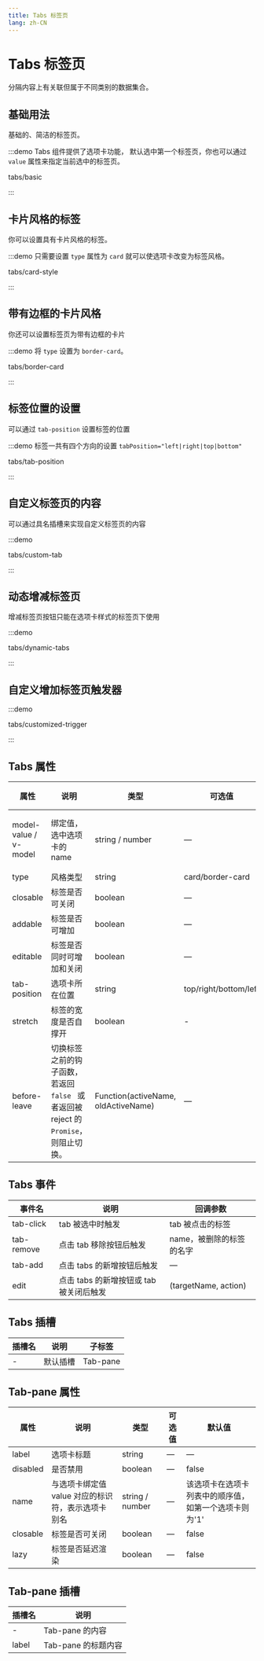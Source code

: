```yaml
---
title: Tabs 标签页
lang: zh-CN
---
```


# Tabs 标签页

分隔内容上有关联但属于不同类别的数据集合。

## 基础用法

基础的、简洁的标签页。

:::demo Tabs 组件提供了选项卡功能， 默认选中第一个标签页，你也可以通过 `value` 属性来指定当前选中的标签页。

tabs/basic

:::

## 卡片风格的标签

你可以设置具有卡片风格的标签。

:::demo 只需要设置 `type` 属性为 `card` 就可以使选项卡改变为标签风格。

tabs/card-style

:::

## 带有边框的卡片风格

你还可以设置标签页为带有边框的卡片

:::demo 将 `type` 设置为 `border-card`。

tabs/border-card

:::

## 标签位置的设置

可以通过 `tab-position` 设置标签的位置

:::demo 标签一共有四个方向的设置 `tabPosition="left|right|top|bottom"`

tabs/tab-position

:::

## 自定义标签页的内容

可以通过具名插槽来实现自定义标签页的内容

:::demo

tabs/custom-tab

:::

## 动态增减标签页

增减标签页按钮只能在选项卡样式的标签页下使用

:::demo

tabs/dynamic-tabs

:::

## 自定义增加标签页触发器

:::demo

tabs/customized-trigger

:::

## Tabs 属性

| 属性                    | 说明                                                          | 类型                                  | 可选值                   | 默认值          |
| --------------------- | ----------------------------------------------------------- | ----------------------------------- | --------------------- | ------------ |
| model-value / v-model | 绑定值，选中选项卡的 name                                             | string / number                     | —                     | 第一个选项卡的 name |
| type                  | 风格类型                                                        | string                              | card/border-card      | —            |
| closable              | 标签是否可关闭                                                     | boolean                             | —                     | false        |
| addable               | 标签是否可增加                                                     | boolean                             | —                     | false        |
| editable              | 标签是否同时可增加和关闭                                                | boolean                             | —                     | false        |
| tab-position          | 选项卡所在位置                                                     | string                              | top/right/bottom/left | top          |
| stretch               | 标签的宽度是否自撑开                                                  | boolean                             | -                     | false        |
| before-leave          | 切换标签之前的钩子函数， 若返回 `false ` 或者返回被 reject 的 ` Promise `，则阻止切换。 | Function(activeName, oldActiveName) | —                     | —            |

## Tabs 事件

| 事件名        | 说明                        | 回调参数                 |
| ---------- | ------------------------- | -------------------- |
| tab-click  | tab 被选中时触发                | tab 被点击的标签           |
| tab-remove | 点击 tab 移除按钮后触发            | name，被删除的标签的名字       |
| tab-add    | 点击 tabs 的新增按钮后触发          | —                    |
| edit       | 点击 tabs 的新增按钮或 tab 被关闭后触发 | (targetName, action) |

## Tabs 插槽

| 插槽名 | 说明   | 子标签      |
| --- | ---- | -------- |
| -   | 默认插槽 | Tab-pane |

## Tab-pane 属性

| 属性       | 说明                           | 类型              | 可选值 | 默认值                          |
| -------- | ---------------------------- | --------------- | --- | ---------------------------- |
| label    | 选项卡标题                        | string          | —   | —                            |
| disabled | 是否禁用                         | boolean         | —   | false                        |
| name     | 与选项卡绑定值 value 对应的标识符，表示选项卡别名 | string / number | —   | 该选项卡在选项卡列表中的顺序值，如第一个选项卡则为'1' |
| closable | 标签是否可关闭                      | boolean         | —   | false                        |
| lazy     | 标签是否延迟渲染                     | boolean         | —   | false                        |

## Tab-pane 插槽

| 插槽名   | 说明             |
| ----- | -------------- |
| -     | Tab-pane 的内容   |
| label | Tab-pane 的标题内容 |
